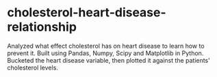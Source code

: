 # cholesterol-heart-disease-relationship
Analyzed what effect cholesterol has on heart disease to learn how to prevent it.
Built using Pandas, Numpy, Scipy and Matplotlib in Python.
Bucketed the heart disease variable, then plotted it against the patients’ cholesterol levels.
